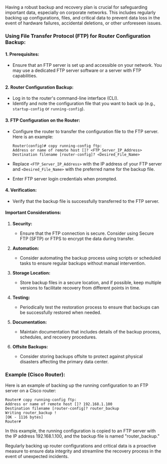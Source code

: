 Having a robust backup and recovery plan is crucial for safeguarding important data, especially on corporate networks. This includes regularly backing up configurations, files, and critical data to prevent data loss in the event of hardware failures, accidental deletions, or other unforeseen issues.

### Using File Transfer Protocol (FTP) for Router Configuration Backup:

#### 1. **Prerequisites:**
   - Ensure that an FTP server is set up and accessible on your network. You may use a dedicated FTP server software or a server with FTP capabilities.

#### 2. **Router Configuration Backup:**
   - Log in to the router's command-line interface (CLI).
   - Identify and note the configuration file that you want to back up (e.g., `startup-config` or `running-config`).

#### 3. **FTP Configuration on the Router:**
   - Configure the router to transfer the configuration file to the FTP server. Here is an example:

     ```plaintext
     Router(config)# copy running-config ftp:
     Address or name of remote host []? <FTP_Server_IP_Address>
     Destination filename [router-config]? <Desired_File_Name>
     ```

   - Replace `<FTP_Server_IP_Address>` with the IP address of your FTP server and `<Desired_File_Name>` with the preferred name for the backup file.

   - Enter FTP server login credentials when prompted.

#### 4. **Verification:**
   - Verify that the backup file is successfully transferred to the FTP server.

#### Important Considerations:

1. **Security:**
   - Ensure that the FTP connection is secure. Consider using Secure FTP (SFTP) or FTPS to encrypt the data during transfer.

2. **Automation:**
   - Consider automating the backup process using scripts or scheduled tasks to ensure regular backups without manual intervention.

3. **Storage Location:**
   - Store backup files in a secure location, and if possible, keep multiple versions to facilitate recovery from different points in time.

4. **Testing:**
   - Periodically test the restoration process to ensure that backups can be successfully restored when needed.

5. **Documentation:**
   - Maintain documentation that includes details of the backup process, schedules, and recovery procedures.

6. **Offsite Backups:**
   - Consider storing backups offsite to protect against physical disasters affecting the primary data center.

### Example (Cisco Router):

Here is an example of backing up the running configuration to an FTP server on a Cisco router:

```plaintext
Router# copy running-config ftp:
Address or name of remote host []? 192.168.1.100
Destination filename [router-config]? router_backup
Writing router_backup !
[OK - 1116 bytes]
Router#
```

In this example, the running configuration is copied to an FTP server with the IP address 192.168.1.100, and the backup file is named "router_backup."

Regularly backing up router configurations and critical data is a proactive measure to ensure data integrity and streamline the recovery process in the event of unexpected incidents.
